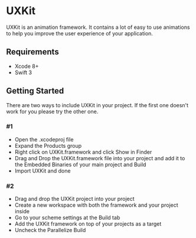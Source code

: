# UXKit

UXKit is an animation framework. It contains a lot of easy to use animations to help you improve the user experience of your application.

## Requirements

* Xcode 8+
* Swift 3

## Getting Started

There are two ways to include UXKit in your project. If the first one doesn't work for you please try the other one.

### #1

* Open the .xcodeproj file
* Expand the Products group
* Right click on UXKit.framework and click Show in Finder
* Drag and Drop the UXKit.framework file into your project and add it to the Embedded Binaries of your main project and Build
* Import UXKit and done

### #2

* Drag and drop the UXKit project into your project
* Create a new workspace with both the framework and your project inside
* Go to your scheme settings at the Build tab
* Add the UXKit framework on top of your projects as a target
* Uncheck the Parallelize Build
